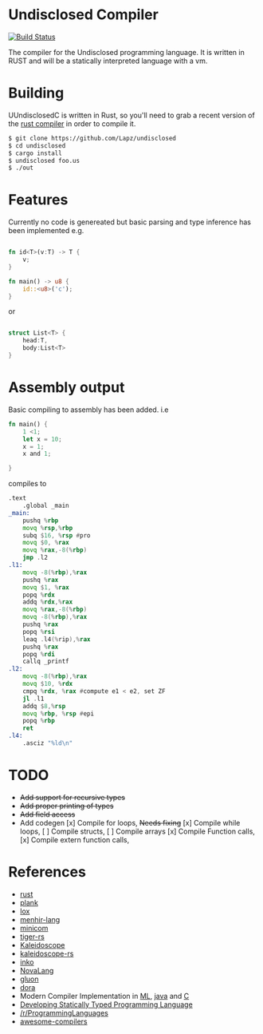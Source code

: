 # Undisclosed Compiler

[![Build Status](https://travis-ci.org/Lapz/underscore.svg?branch=master)](https://travis-ci.org/Lapz/Undisclosed)

The compiler for the Undisclosed programming language. It is written in RUST and will be a statically interpreted language with a vm.

# Building
UUndisclosedC is written in Rust, so you'll need to grab a recent version of the [rust compiler](https://rustup.rs/) in order to compile it. 

```bash
$ git clone https://github.com/Lapz/undisclosed
$ cd undisclosed
$ cargo install
$ undisclosed foo.us
$ ./out
```

# Features
Currently no code is genereated but basic parsing and type inference has been implemented
e.g. 
```rust

fn id<T>(v:T) -> T {
    v;
}

fn main() -> u8 {
    id::<u8>('c');
}

```
or 
```rust 

struct List<T> {
    head:T,
    body:List<T>  
}

```

# Assembly output 

Basic compiling to assembly has been added.
i.e
```rust
fn main() {
    1 <1;
    let x = 10;
    x = 1;
    x and 1;

}
```
compiles to 
```asm
.text 
	.global _main
_main:
	pushq %rbp
	movq %rsp,%rbp
	subq $16, %rsp #pro
	movq $0, %rax
	movq %rax,-8(%rbp)
	jmp .l2 
.l1:
	movq -8(%rbp),%rax
	pushq %rax
	movq $1, %rax
	popq %rdx
	addq %rdx,%rax
	movq %rax,-8(%rbp)
	movq -8(%rbp),%rax
	pushq %rax
	popq %rsi
	leaq .l4(%rip),%rax
	pushq %rax
	popq %rdi
	callq _printf
.l2:
	movq -8(%rbp),%rax
	movq $10, %rdx
	cmpq %rdx, %rax #compute e1 < e2, set ZF 
 	jl .l1
	addq $8,%rsp
	movq %rbp, %rsp #epi
	popq %rbp  
	ret
.l4:
	.asciz "%ld\n"
```



# TODO
* ~~Add support for recursive types~~
* ~~Add proper printing of types~~
* ~~Add field access~~
* Add codegen 
	[x] Compile for loops, ~~Needs fixing~~
	[x] Compile while loops,
	[ ] Compile structs,
	[ ] Compile arrays
	[x] Compile Function calls,
	[x] Compile extern function calls,
	
# References

* [rust](https://github.com/rust-lang/rust)
* [plank](https://github.com/jDomantas/plank)
* [lox](http://www.craftinginterpreters.com)
* [menhir-lang](https://github.com/GeorgeKT/menhir-lang)
* [minicom](https://github.com/agatan/minicom)
* [tiger-rs](https://github.com/antoyo/tiger-rs)
* [Kaleidoscope](https://llvm.org/docs/tutorial/index.html)
* [kaleidoscope-rs](https://github.com/BookOwl/kaleidoscope-rs)
* [inko](https://gitlab.com/yorickpeterse/inko)
* [NovaLang](https://github.com/boomshroom/NovaLang)
* [gluon](https://github.com/gluon-lang/gluon)
* [dora](https://github.com/dinfuehr/dora)
* Modern Compiler Implementation in [ML](http://www.cs.princeton.edu/~appel/modern/ml/), [java](http://www.cs.princeton.edu/~appel/modern/java/) and [C](https://www.cs.princeton.edu/~appel/modern/c/)
 * [Developing Statically Typed Programming Language](http://blog.mgechev.com/2017/08/05/typed-lambda-calculus-create-type-checker-transpiler-compiler-javascript/)
* [/r/ProgrammingLanguages](https://www.reddit.com/r/ProgrammingLanguages/)
* [awesome-compilers](https://github.com/aalhour/awesome-compilers)

